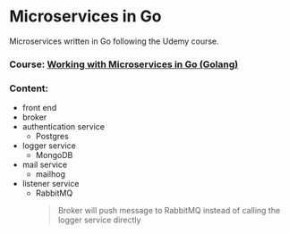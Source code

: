 # Microservices in Go

Microservices written in Go following the Udemy course.

### Course: [Working with Microservices in Go (Golang)](https://www.udemy.com/course/working-with-microservices-in-go/)

### Content:

-   front end
-   broker
-   authentication service
    -   Postgres
-   logger service
    -   MongoDB
-   mail service
    -   mailhog
-   listener service
    -   RabbitMQ
        > Broker will push message to RabbitMQ instead of calling the logger service directly
